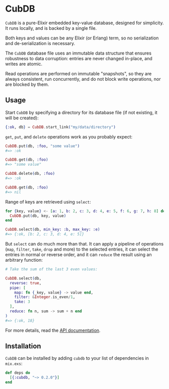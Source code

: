 # CubDB

`CubDB` is a pure-Elixir embedded key-value database, designed for simplicity.
It runs locally, and is backed by a single file.

Both keys and values can be any Elixir (or Erlang) term, so no serialization
and de-serialization is necessary.

The `CubDB` database file uses an immutable data structure that ensures
robustness to data corruption: entries are never changed in-place, and writes
are atomic.

Read operations are performed on immutable "snapshots", so they are always
consistent, run concurrently, and do not block write operations, nor are blocked
by them.

## Usage

Start `CubDB` by specifying a directory for its database file (if not existing,
it will be created):

```elixir
{:ok, db} = CubDB.start_link("my/data/directory")
```

`get`, `put`, and `delete` operations work as you probably expect:

```elixir
CubDB.put(db, :foo, "some value")
#=> :ok

CubDB.get(db, :foo)
#=> "some value"

CubDB.delete(db, :foo)
#=> :ok

CubDB.get(db, :foo)
#=> nil
```

Range of keys are retrieved using `select`:

```elixir
for {key, value} <- [a: 1, b: 2, c: 3, d: 4, e: 5, f: 6, g: 7, h: 8] do
  CubDB.put(db, key, value)
end

CubDB.select(db, min_key: :b, max_key: :e)
#=> {:ok, [b: 2, c: 3, d: 4, e: 5]}
```

But `select` can do much more than that. It can apply a pipeline of operations
(`map`, `filter`, `take`, `drop` and more) to the selected entries, it can
select the entries in normal or reverse order, and it can `reduce` the result
using an arbitrary function:

```elixir
# Take the sum of the last 3 even values:

CubDB.select(db,
  reverse: true,
  pipe: [
    map: fn {_key, value} -> value end,
    filter: &Integer.is_even/1,
    take: 3
  ],
  reduce: fn n, sum -> sum + n end
)
#=> {:ok, 18}
```

For more details, read the [API documentation](https://hexdocs.pm/cubdb/CubDB.html).

## Installation

`CubDB` can be installed by adding `cubdb` to your list of dependencies in
`mix.exs`:

```elixir
def deps do
  [{:cubdb, "~> 0.2.0"}]
end
```
